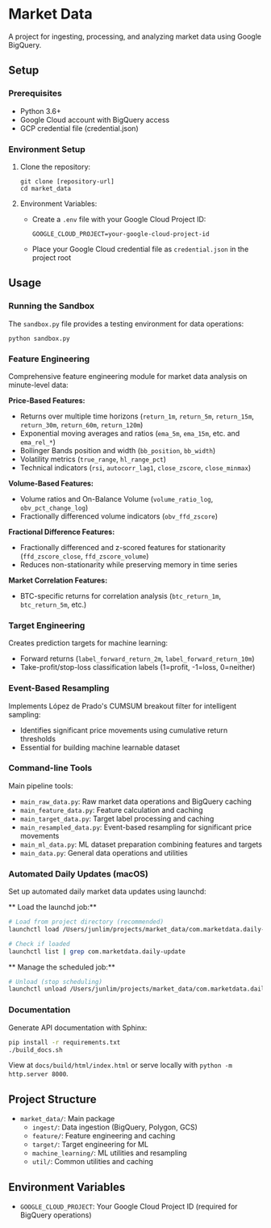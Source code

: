 # Market Data

A project for ingesting, processing, and analyzing market data using Google BigQuery.

## Setup

### Prerequisites

- Python 3.6+
- Google Cloud account with BigQuery access
- GCP credential file (credential.json)

### Environment Setup

1. Clone the repository:
   ```
   git clone [repository-url]
   cd market_data
   ```

2. Environment Variables:
   - Create a `.env` file with your Google Cloud Project ID:
     ```
     GOOGLE_CLOUD_PROJECT=your-google-cloud-project-id
     ```
   - Place your Google Cloud credential file as `credential.json` in the project root

## Usage

### Running the Sandbox

The `sandbox.py` file provides a testing environment for data operations:

```
python sandbox.py
```

### Feature Engineering

Comprehensive feature engineering module for market data analysis on minute-level data:

**Price-Based Features:**
- Returns over multiple time horizons (`return_1m`, `return_5m`, `return_15m`, `return_30m`, `return_60m`, `return_120m`)
- Exponential moving averages and ratios (`ema_5m`, `ema_15m`, etc. and `ema_rel_*`)
- Bollinger Bands position and width (`bb_position`, `bb_width`)
- Volatility metrics (`true_range`, `hl_range_pct`)
- Technical indicators (`rsi`, `autocorr_lag1`, `close_zscore`, `close_minmax`)

**Volume-Based Features:**
- Volume ratios and On-Balance Volume (`volume_ratio_log`, `obv_pct_change_log`)
- Fractionally differenced volume indicators (`obv_ffd_zscore`)

**Fractional Difference Features:**
- Fractionally differenced and z-scored features for stationarity (`ffd_zscore_close`, `ffd_zscore_volume`)
- Reduces non-stationarity while preserving memory in time series

**Market Correlation Features:**
- BTC-specific returns for correlation analysis (`btc_return_1m`, `btc_return_5m`, etc.)

### Target Engineering

Creates prediction targets for machine learning:
- Forward returns (`label_forward_return_2m`, `label_forward_return_10m`)
- Take-profit/stop-loss classification labels (1=profit, -1=loss, 0=neither)

### Event-Based Resampling

Implements López de Prado's CUMSUM breakout filter for intelligent sampling:
- Identifies significant price movements using cumulative return thresholds
- Essential for building machine learnable dataset

### Command-line Tools

Main pipeline tools:
- `main_raw_data.py`: Raw market data operations and BigQuery caching
- `main_feature_data.py`: Feature calculation and caching
- `main_target_data.py`: Target label processing and caching
- `main_resampled_data.py`: Event-based resampling for significant price movements
- `main_ml_data.py`: ML dataset preparation combining features and targets
- `main_data.py`: General data operations and utilities

### Automated Daily Updates (macOS)

Set up automated daily market data updates using launchd:

** Load the launchd job:**
```bash
# Load from project directory (recommended)
launchctl load /Users/junlim/projects/market_data/com.marketdata.daily-update.plist

# Check if loaded
launchctl list | grep com.marketdata.daily-update
```

** Manage the scheduled job:**
```bash
# Unload (stop scheduling)
launchctl unload /Users/junlim/projects/market_data/com.marketdata.daily-update.plist
```

### Documentation

Generate API documentation with Sphinx:
```bash
pip install -r requirements.txt
./build_docs.sh
```
View at `docs/build/html/index.html` or serve locally with `python -m http.server 8000`.

## Project Structure

- `market_data/`: Main package
  - `ingest/`: Data ingestion (BigQuery, Polygon, GCS)
  - `feature/`: Feature engineering and caching
  - `target/`: Target engineering for ML
  - `machine_learning/`: ML utilities and resampling
  - `util/`: Common utilities and caching

## Environment Variables

- `GOOGLE_CLOUD_PROJECT`: Your Google Cloud Project ID (required for BigQuery operations)
